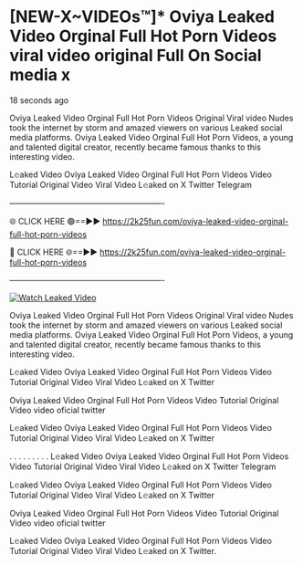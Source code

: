 # [NEW-X~VIDEOs™]* Oviya Leaked Video Orginal Full Hot Porn Videos viral video original Full On Social media x

18 seconds ago

Oviya Leaked Video Orginal Full Hot Porn Videos Original Viral video Nudes took the internet by storm and amazed viewers on various Leaked social media platforms. Oviya Leaked Video Orginal Full Hot Porn Videos, a young and talented digital creator, recently became famous thanks to this interesting video.

L𝚎aked Video Oviya Leaked Video Orginal Full Hot Porn Videos Video Tutorial Original Video Viral Video L𝚎aked on X Twitter Telegram

———————————————————-

🌐 CLICK HERE 🟢==►► https://2k25fun.com/oviya-leaked-video-orginal-full-hot-porn-videos

🔴 CLICK HERE 🌐==►► https://2k25fun.com/oviya-leaked-video-orginal-full-hot-porn-videos

———————————————————-

[![Watch Leaked Video](https://miro.medium.com/v2/resize:fit:828/format:webp/1*cilzJN44JGOrTw9NJCrNHA.gif "Watch Leaked Video")](https://2k25fun.com/oviya-leaked-video-orginal-full-hot-porn-videos)

Oviya Leaked Video Orginal Full Hot Porn Videos Original Viral video Nudes took the internet by storm and amazed viewers on various Leaked social media platforms. Oviya Leaked Video Orginal Full Hot Porn Videos, a young and talented digital creator, recently became famous thanks to this interesting video.

L𝚎aked Video Oviya Leaked Video Orginal Full Hot Porn Videos Video Tutorial Original Video Viral Video L𝚎aked on X Twitter

Oviya Leaked Video Orginal Full Hot Porn Videos Video Tutorial Original Video video oficial twitter

L𝚎aked Video Oviya Leaked Video Orginal Full Hot Porn Videos Video Tutorial Original Video Viral Video L𝚎aked on X Twitter

. . . . . . . . . L𝚎aked Video Oviya Leaked Video Orginal Full Hot Porn Videos Video Tutorial Original Video Viral Video L𝚎aked on X Twitter Telegram

L𝚎aked Video Oviya Leaked Video Orginal Full Hot Porn Videos Video Tutorial Original Video Viral Video L𝚎aked on X Twitter

Oviya Leaked Video Orginal Full Hot Porn Videos Video Tutorial Original Video video oficial twitter

L𝚎aked Video Oviya Leaked Video Orginal Full Hot Porn Videos Video Tutorial Original Video Viral Video L𝚎aked on X Twitter.